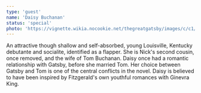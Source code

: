 ```yaml
---
type: 'guest'
name: 'Daisy Buchanan'
status: 'special'
photo: 'https://vignette.wikia.nocookie.net/thegreatgatsby/images/c/c1/Daisy.png/revision/latest/scale-to-width-down/250?cb=20130126002342'
---
```


An attractive though shallow and self-absorbed, young Louisville,
Kentucky debutante and socialite, identified as a flapper. She is Nick's second cousin,
once removed, and the wife of Tom Buchanan. Daisy once had a romantic relationship with Gatsby,
before she married Tom. Her choice between Gatsby and Tom is one of the central conflicts in
the novel. Daisy is believed to have been inspired by Fitzgerald's own youthful romances
with Ginevra King.